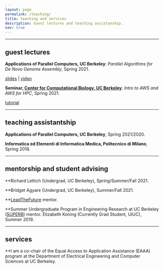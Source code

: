 ```yaml
---
layout: page
permalink: /teaching/
title: teaching and services
description: Guest lectures and teaching assistanship.
nav: true
---
```

___

## guest lectures

**Applications of Parallel Computers, UC Berkeley**: *Parallel Algorithms for De Novo Genome Assembly*, Spring 2021.

[slides](https://bit.ly/3beLtwh) \| [video](https://www.youtube.com/watch?v=bJky-GMFob4)

**Seminar, [Center for Computational Biology, UC Berkeley](https://ccb.berkeley.edu/)**: *Intro to AWS and AWS for HPC*, Spring 2021.

[tutorial](https://github.com/giuliaguidi/AWS-Tutorial-CompBio-Seminar)

___

## teaching assistantship

**Applications of Parallel Computers, UC Berkeley**, Spring 2021/2020.

**Informatica ed Elementi di Informatica Medica, Politecnico di Milano**, Spring 2018.

___

## mentorship and student advising

**Richard Lettich (Undergrad, UC Berkeley), Spring/Summer/Fall 2021.

**Bridget Agyare (Undergrad, UC Berkeley), Summer/Fall 2021.

**[LeadTheFuture](leadthefuture.tech) mentor.

**Summer Undergraduate Program in Engineering Research at UC Berkeley ([SUPERB](https://eecs.berkeley.edu/resources/undergrads/research/superb)) mentor. Elizabeth Koning (Currently Grad Student, UIUC), Summer 2019.
___

## services

**I am a co-chair of the Equal Access to Application Assistance (EAAA) program at the Department of Electrical Engineering and Computer Sciences at UC Berkeley. 
